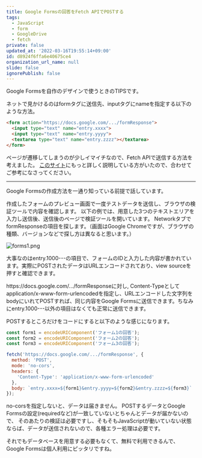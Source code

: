 ```yaml
---
title: Google Formsの回答をFetch APIでPOSTする
tags:
  - JavaScript
  - form
  - GoogleDrive
  - fetch
private: false
updated_at: '2022-03-16T19:55:14+09:00'
id: d8924f6ffa6e40675ce4
organization_url_name: null
slide: false
ignorePublish: false
---
```

Google Formsを自作のデザインで使うときのTIPSです。

ネットで見かけるのはformタグに送信先、inputタグにnameを指定する以下のような方法。

```html
<form action="https://docs.google.com/.../formResponse">
  <input type="text" name="entry.xxxx">
  <input type="text" name="entry.yyyy">
  <textarea type="text" name="entry.zzzz"></textarea>
</form>
```

ページが遷移してしまうのが少しイマイチなので、Fetch APIで送信する方法を考えました。
[このサイト](https://mattgreer.dev/blog/using-google-drive-for-form-submissions/)にもっと詳しく説明している方がいたので、合わせてご参考になさってください。

---

Google Formsの作成方法を一通り知っている前提で話しています。

作成したフォームのプレビュー画面で一度テストデータを送信し、ブラウザの検証ツールで内容を確認します。
以下の例では、用意した3つのテキストエリアを入力し送信後、送信後のページで検証ツールを開いています。
NetworkタブでformResponseの項目を探します。（画面はGoogle Chromeですが、ブラウザの種類、バージョンなどで探し方は異なると思います。）

![forms1.png](https://qiita-image-store.s3.ap-northeast-1.amazonaws.com/0/2591762/a65edf7f-f71c-254c-91cb-0f5f9bb00d5e.png)

大事なのはentry.1000---の項目で、フォームのIDと入力した内容が書かれています。実際にPOSTされたデータはURLエンコードされており、view sourceを押すと確認できます。

https\://docs.google.com/.../formResponseに対し, Content-Typeとしてapplication/x-www-form-urlencodedを指定し、URLエンコードした文字列をbodyにいれてPOSTすれば、同じ内容をGoogle Formsに送信できます。ちなみにentry.1000---以外の項目はなくても正常に送信できます。

POSTするところだけをコードにすると以下のような感じになります。

```JavaScript
const form1 = encodeURIComponent('フォーム1の回答');
const form2 = encodeURIComponent('フォーム2の回答');
const form3 = encodeURIComponent('フォーム3の回答');

fetch('https://docs.google.com/.../formResponse', {
  method: 'POST',
  mode: 'no-cors',
  headers: {
    'Content-Type': 'application/x-www-form-urlencoded'
  },
  body: `entry.xxxx=${form1}&entry.yyyy=${form2}&entry.zzzz=${form3}`
});
```

no-corsを指定しないと、データは届きません。
POSTするデータとGoogle Formsの設定(requiredなど)が一致していないとちゃんとデータが届かないので、 そのあたりの検証は必要ですし、そもそもJavaScriptが動いていない状態ならば、データが送信されないので、各種エラー処理は必要です。

それでもデータベースを用意する必要もなくて、無料で利用できるんで、Google Formsは個人利用にピッタリですね。
